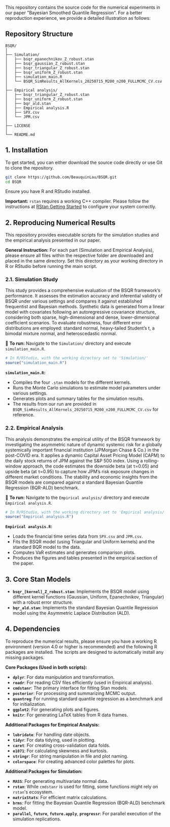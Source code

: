 This repository contains the source code for the numerical experiments in our paper "Bayesian Smoothed Quantile Regression". For a better reproduction experience, we provide a detailed illustration as follows:

## Repository Structure

```text
BSQR/
│
├── Simulation/
│   ├── bsqr_epanechnikov_Z_robust.stan
│   ├── bsqr_gaussian_Z_robust.stan
│   ├── bsqr_triangular_Z_robust.stan
│   ├── bsqr_uniform_Z_robust.stan
│   ├── simulation_main.R
│   └── BSQR_SimResults_AllKernels_20250715_M200_n200_FULLMCMC_CV.csv
│
├── Empirical analysis/
│   ├── bsqr_triangular_Z_robust.stan
│   ├── bsqr_uniform_Z_robust.stan
│   ├── bqr_ald.stan
│   ├── Empirical analysis.R
│   ├── SPX.csv
│   └── JPM.csv
│
├── LICENSE
│
└── README.md
```

## 1. Installation

To get started, you can either download the source code directly or use Git to clone the repository.

```bash
git clone https://github.com/BeauquinLau/BSQR.git
cd BSQR
```

Ensure you have R and RStudio installed. 

**Important:** `rstan` requires a working C++ compiler. Please follow the instructions at [RStan Getting Started](https://github.com/stan-dev/rstan/wiki/RStan-Getting-Started) to configure your system correctly.

## 2. Reproducing Numerical Results

This repository provides executable scripts for the simulation studies and the empirical analysis presented in our paper.

**General Instruction:** For each part (Simulation and Empirical Analysis), please ensure all files within the respective folder are downloaded and placed in the same directory. Set this directory as your working directory in R or RStudio before running the main script.

### 2.1. Simulation Study

This study provides a comprehensive evaluation of the BSQR framework’s performance. It assesses the estimation accuracy and inferential validity of BSQR under various settings and compares it against established frequentist and Bayesian methods. Synthetic data is generated from a linear model with covariates following an autoregressive covariance structure, considering both sparse, high-dimensional and dense, lower-dimensional coefficient scenarios. To evaluate robustness, four different error distributions are employed: standard normal, heavy-tailed Student’s t, a bimodal mixture normal, and heteroscedastic normal.

📌 **To run:** Navigate to the `Simulation/` directory and execute `simulation_main.R`.

```R
# In R/RStudio, with the working directory set to 'Simulation/'
source("simulation_main.R")
```

**`simulation_main.R`:**
*   Compiles the four `.stan` models for the different kernels.
*   Runs the Monte Carlo simulations to estimate model parameters under various settings.
*   Generates plots and summary tables for the simulation results.
*   The results from our run are provided in `BSQR_SimResults_AllKernels_20250715_M200_n200_FULLMCMC_CV.csv` for reference.

### 2.2. Empirical Analysis

This analysis demonstrates the empirical utility of the BSQR framework by investigating the asymmetric nature of dynamic systemic risk for a globally systemically important financial institution (JPMorgan Chase & Co.) in the post-COVID era. It applies a dynamic Capital Asset Pricing Model (CAPM) to the daily stock returns of JPM against the S&P 500 index. Using a rolling-window approach, the code estimates the downside beta (at τ=0.05) and upside beta (at τ=0.95) to capture how JPM’s risk exposure changes in different market conditions. The stability and economic insights from the BSQR models are compared against a standard Bayesian Quantile Regression (BQR-ALD) benchmark.

📌 **To run:** Navigate to the `Empirical analysis/` directory and execute `Empirical analysis.R`.

```R
# In R/RStudio, with the working directory set to 'Empirical analysis/'
source("Empirical analysis.R")
```
**`Empirical analysis.R`:**
*   Loads the financial time series data from `SPX.csv` and `JPM.csv`.
*   Fits the BSQR model (using Triangular and Uniform kernels) and the standard BQR model to the data.
*   Computes VaR estimates and generates comparison plots.
*   Produces the figures and tables presented in the empirical section of the paper.


## 3. Core Stan Models

*   **`bsqr_[kernel]_Z_robust.stan`**: Implements the BSQR model using different kernel functions (Gaussian, Uniform, Epanechnikov, Triangular) with a robust error structure.
*   **`bqr_ald.stan`**: Implements the standard Bayesian Quantile Regression model using the Asymmetric Laplace Distribution (ALD).


## 4. Dependencies

To reproduce the numerical results, please ensure you have a working R environment (version 4.0 or higher is recommended) and the following R packages are installed. The scripts are designed to automatically install any missing packages.

**Core Packages (Used in both scripts):**
*   **`dplyr`**: For data manipulation and transformation.
*   **`readr`**: For reading CSV files efficiently (used in Empirical analysis).
*   **`cmdstanr`**: The primary interface for fitting Stan models.
*   **`posterior`**: For processing and summarizing MCMC output.
*   **`quantreg`**: For running standard quantile regression as a benchmark and for initialization.
*   **`ggplot2`**: For generating plots and figures.
*   **`knitr`**: For generating LaTeX tables from R data frames.

**Additional Packages for Empirical Analysis:**
*   **`lubridate`**: For handling date objects.
*   **`tidyr`**: For data tidying, used in plotting.
*   **`caret`**: For creating cross-validation data folds.
*   **`e1071`**: For calculating skewness and kurtosis.
*   **`stringr`**: For string manipulation in file and plot naming.
*   **`colorspace`**: For creating advanced color palettes for plots.

**Additional Packages for Simulation:**
*   **`MASS`**: For generating multivariate normal data.
*   **`rstan`**: While `cmdstanr` is used for fitting, some functions might rely on `rstan`'s ecosystem.
*   **`matrixStats`**: For efficient matrix calculations.
*   **`brms`**: For fitting the Bayesian Quantile Regression (BQR-ALD) benchmark model.
*   **`parallel`**, **`future`**, **`future.apply`**, **`progressr`**: For parallel execution of the simulation replications.

